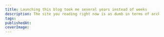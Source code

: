 ```yaml
---
title: Launching this blog took me several years instead of weeks
description: The site you reading right now is as dumb in terms of architecture as it can possible be, but still it took me several years to turn the idea of having a blog to actually having it. Here I'll tell you how it happened
tags:
publishedAt:
coverImage:
---
```

